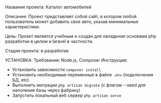 Название проекта: Каталог автомобилей

Описание: Проект представляет собой сайт, в котором любой пользователь может добавить свое авто, указав минимальные характеристики. 

Цель: Проект является учебным и создан для овладения основами php разработки в целом и laravel в частности.

Стадия проекта: в разработке.

УСТАНОВКА:
Требования: Node.js, Composer 
Инструкция:

- Установить зависимости `composer install`
- Установить необходимые переменные в файле `.env` (подключения БД, etc)
- Выполнить миграции `php artisan migrate` (с флагом --seed для наполения базы через фабрику)
- Запустить локальный веб сервер `php artisan serve`
